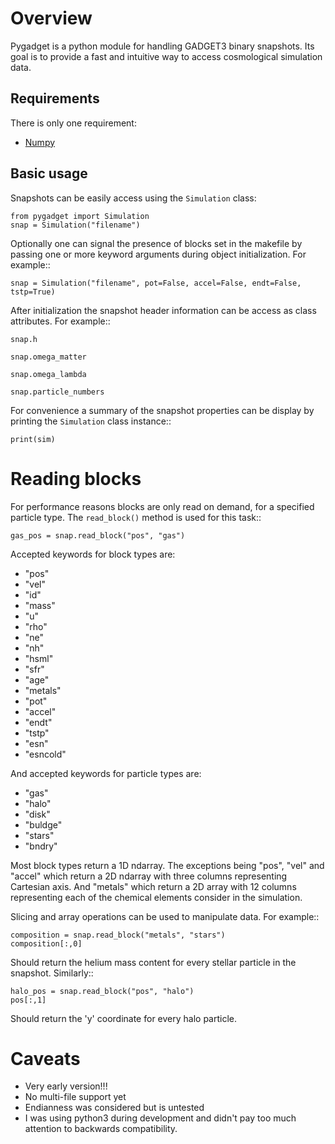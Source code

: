 # Overview


Pygadget is a python module for handling GADGET3 binary snapshots. Its goal is
to provide a fast and intuitive way to access cosmological simulation data.

## Requirements

There is only one requirement:

* [Numpy][numpy]

## Basic usage

Snapshots can be easily access using the `Simulation` class:
    
    from pygadget import Simulation
    snap = Simulation("filename")

Optionally one can signal the presence of blocks set in the makefile by
passing one or more keyword arguments during object initialization. For
example::

    snap = Simulation("filename", pot=False, accel=False, endt=False, tstp=True)

After initialization the snapshot header information can be access as class
attributes. For example::

    snap.h

    snap.omega_matter

    snap.omega_lambda

    snap.particle_numbers

For convenience a summary of the snapshot properties can be display by
printing the ``Simulation`` class instance::

    print(sim)

Reading blocks
==============

For performance reasons blocks are only read on demand, for a specified
particle type. The ``read_block()`` method is used for
this task::

    gas_pos = snap.read_block("pos", "gas")

Accepted keywords for block types are:

* "pos"
* "vel"
* "id"
* "mass"
* "u"
* "rho"
* "ne"
* "nh"
* "hsml"
* "sfr"
* "age"
* "metals"
* "pot"
* "accel"
* "endt"
* "tstp"
* "esn"
* "esncold"

And accepted keywords for particle types are:

* "gas"
* "halo"
* "disk"
* "buldge"
* "stars"
* "bndry"

Most block types return a 1D ndarray. The exceptions being "pos", "vel" and
"accel" which return a 2D ndarray with three columns representing Cartesian
axis. And "metals" which return a 2D array with 12 columns representing each of
the chemical elements consider in the simulation.

Slicing and array operations can be used to manipulate data. For example::

    composition = snap.read_block("metals", "stars")
    composition[:,0]

Should return the helium mass content for every stellar particle in the
snapshot. Similarly::

    halo_pos = snap.read_block("pos", "halo")
    pos[:,1]

Should return the 'y' coordinate for every halo particle.

Caveats
=======

* Very early version!!!
* No multi-file support yet
* Endianness was considered but is untested
* I was using python3 during development and didn't pay too much attention to backwards compatibility.

[numpy]: http://www.numpy.org/